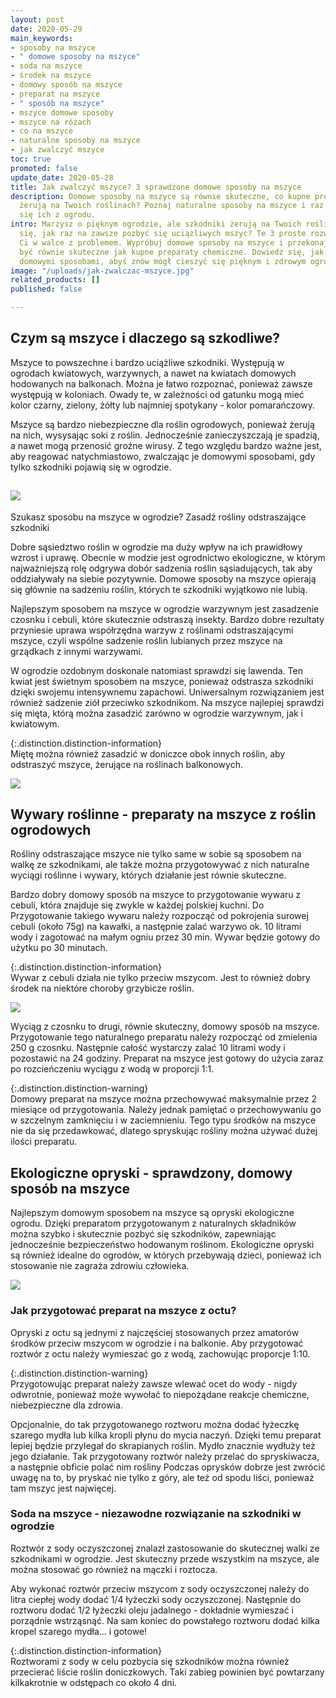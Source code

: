 ```yaml
---
layout: post
date: 2020-05-29
main_keywords:
- sposoby na mszyce
- " domowe sposoby na mszyce"
- soda na mszyce
- środek na mszyce
- domowy sposób na mszyce
- preparat na mszyce
- " sposób na mszyce"
- mszyce domowe sposoby
- mszyce na różach
- co na mszyce
- naturalne sposoby na mszyce
- jak zwalczyć mszyce
toc: true
promoted: false
update_date: 2020-05-28
title: Jak zwalczyć mszyce? 3 sprawdzone domowe sposoby na mszyce
description: Domowe sposoby na mszyce są równie skuteczne, co kupne preparaty. Szkodniki
  żerują na Twoich roślinach? Poznaj naturalne sposoby na mszyce i raz na zawsze pozbądź
  się ich z ogrodu.
intro: Marzysz o pięknym ogrodzie, ale szkodniki żerują na Twoich roślinach? Zastanawiasz
  się, jak raz na zawsze pozbyć się uciążliwych mszyc? Te 3 proste rozwiązania, pomogą
  Ci w walce z problemem. Wypróbuj domowe sposoby na mszyce i przekonaj się, że mogą
  być równie skuteczne jak kupne preparaty chemiczne. Dowiedz się, jak zwalczać mszyce
  domowymi sposobami, abyś znów mógł cieszyć się pięknym i zdrowym ogrodem.
image: "/uploads/jak-zwalczac-mszyce.jpg"
related_products: []
published: false

---
```

## Czym są mszyce i dlaczego są szkodliwe?

Mszyce to powszechne i bardzo uciążliwe szkodniki. Występują w ogrodach kwiatowych, warzywnych, a nawet na kwiatach domowych hodowanych na balkonach. Można je łatwo rozpoznać, ponieważ zawsze występują w koloniach. Owady te, w zależności od gatunku mogą mieć kolor czarny, zielony, żółty lub najmniej spotykany - kolor pomarańczowy. 

Mszyce są bardzo niebezpieczne dla roślin ogrodowych, ponieważ żerują na nich, wysysając soki z roślin. Jednocześnie zanieczyszczają je spadzią, a nawet mogą przenosić groźne wirusy. Z tego względu bardzo ważne jest, aby reagować natychmiastowo, zwalczając je domowymi sposobami, gdy tylko szkodniki pojawią się w ogrodzie. 

## ![](/uploads/mszyce-dlaczego-sa-szkodliwe.jpg)  
Szukasz sposobu na mszyce w ogrodzie? Zasadź rośliny odstraszające szkodniki

Dobre sąsiedztwo roślin w ogrodzie ma duży wpływ na ich prawidłowy wzrost i uprawę. Obecnie w modzie jest ogrodnictwo ekologiczne, w którym najważniejszą rolę odgrywa dobór sadzenia roślin sąsiadujących, tak aby oddziaływały na siebie pozytywnie. Domowe sposoby na mszyce opierają się głównie na sadzeniu roślin, których te szkodniki wyjątkowo nie lubią.

Najlepszym sposobem na mszyce w ogrodzie warzywnym jest zasadzenie czosnku i cebuli, które skutecznie odstraszą insekty. Bardzo dobre rezultaty przyniesie uprawa współrzędna warzyw z roślinami odstraszającymi mszyce, czyli wspólne sadzenie roślin lubianych przez mszyce na grządkach z innymi warzywami. 

W ogrodzie ozdobnym doskonale natomiast sprawdzi się lawenda. Ten kwiat jest świetnym sposobem na mszyce, ponieważ odstrasza szkodniki dzięki swojemu intensywnemu zapachowi. Uniwersalnym rozwiązaniem jest również sadzenie ziół przeciwko szkodnikom. Na mszyce najlepiej sprawdzi się mięta, którą można zasadzić zarówno w ogrodzie warzywnym, jak i kwiatowym. 

{:.distinction.distinction-information}  
Miętę można również zasadzić w doniczce obok innych roślin, aby odstraszyć mszyce, żerujące na roślinach balkonowych.

![](/uploads/mieta-przeciw-mszycom.jpg)

## Wywary roślinne - preparaty na mszyce z roślin ogrodowych

Rośliny odstraszające mszyce nie tylko same w sobie są sposobem na walkę ze szkodnikami, ale także można przygotowywać z nich naturalne wyciągi roślinne i wywary, których działanie jest równie skuteczne. 

Bardzo dobry domowy sposób na mszyce to przygotowanie wywaru z cebuli, która znajduje się zwykle w każdej polskiej kuchni. Do Przygotowanie takiego wywaru należy rozpocząć od pokrojenia surowej cebuli (około 75g) na kawałki, a następnie zalać warzywo ok. 10 litrami wody i zagotować na małym ogniu przez 30 min. Wywar będzie gotowy do użytku po 30 minutach. 

{:.distinction.distinction-information}  
Wywar z cebuli działa nie tylko przeciw mszycom. Jest to również dobry środek na niektóre choroby grzybicze roślin.

![](/uploads/preparat-na-mszyce-z-cebuli.jpg)  
  
Wyciąg z czosnku to drugi, równie skuteczny, domowy sposób na mszyce. Przygotowanie tego naturalnego preparatu należy rozpocząć od zmielenia 250 g czosnku. Następnie całość wystarczy zalać 10 litrami wody i pozostawić na 24 godziny. Preparat na mszyce jest gotowy do użycia zaraz po rozcieńczeniu wyciągu z wodą w proporcji 1:1. 

{:.distinction.distinction-warning}  
Domowy preparat na mszyce można przechowywać maksymalnie przez 2 miesiące od przygotowania. Należy jednak pamiętać o przechowywaniu go w szczelnym zamknięciu i w zaciemnieniu. Tego typu środków na mszyce nie da się przedawkować, dlatego spryskując rośliny można używać dużej ilości preparatu.

## Ekologiczne opryski - sprawdzony, domowy sposób na mszyce

Najlepszym domowym sposobem na mszyce są opryski ekologiczne ogrodu. Dzięki preparatom przygotowanym z naturalnych składników można szybko i skutecznie pozbyć się szkodników, zapewniając jednocześnie bezpieczeństwo hodowanym roślinom. Ekologiczne opryski są również idealne do ogrodów, w których przebywają dzieci, ponieważ ich stosowanie nie zagraża zdrowiu człowieka. 

![](/uploads/naturalne-opryski-sposob-na-mszyce.jpg)

### Jak przygotować preparat na mszyce z octu?

Opryski z octu są jednymi z najczęściej stosowanych przez amatorów środków przeciw mszycom w ogrodzie i na balkonie. Aby przygotować roztwór z octu należy wymieszać go z wodą, zachowując  proporcje 1:10. 

{:.distinction.distinction-warning}  
Przygotowując preparat należy zawsze wlewać ocet do wody - nigdy odwrotnie, ponieważ może wywołać to niepożądane reakcje chemiczne, niebezpieczne dla zdrowia.

Opcjonalnie, do tak przygotowanego roztworu można dodać łyżeczkę szarego mydła lub kilka kropli płynu do mycia naczyń. Dzięki temu preparat lepiej będzie przylegał do skrapianych roślin. Mydło znacznie wydłuży też jego działanie.  Tak przygotowany roztwór należy przelać do spryskiwacza, a następnie obficie polać nim rośliny Podczas oprysków dobrze jest zwrócić uwagę na to, by pryskać nie tylko z góry, ale też od spodu liści, ponieważ tam mszyc jest najwięcej.

### Soda na mszyce - niezawodne rozwiązanie na szkodniki w ogrodzie

Roztwór z sody oczyszczonej znalazł zastosowanie do skutecznej walki ze szkodnikami w ogrodzie. Jest skuteczny przede wszystkim na  mszyce, ale można stosować go również na mączki i roztocza.  

Aby wykonać roztwór przeciw mszycom z sody oczyszczonej należy do litra ciepłej wody dodać 1/4 łyżeczki sody oczyszczonej. Następnie  do roztworu dodać 1/2 łyżeczki oleju jadalnego - dokładnie wymieszać i porządnie wstrząsnąć. Na sam koniec do powstałego roztworu dodać kilka kropel szarego mydła... i gotowe!

{:.distinction.distinction-information}  
Roztworami z sody w celu pozbycia się szkodników można również przecierać liście roślin doniczkowych. Taki zabieg powinien być powtarzany kilkakrotnie w odstępach co około 4 dni.